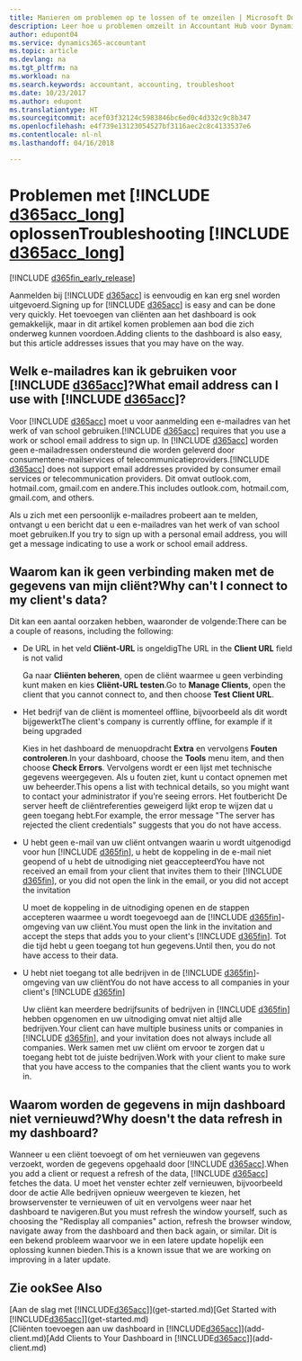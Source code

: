 ```yaml
---
title: Manieren om problemen op te lossen of te omzeilen | Microsoft Docs
description: Leer hoe u problemen omzeilt in Accountant Hub voor Dynamics 365.
author: edupont04
ms.service: dynamics365-accountant
ms.topic: article
ms.devlang: na
ms.tgt_pltfrm: na
ms.workload: na
ms.search.keywords: accountant, accounting, troubleshoot
ms.date: 10/23/2017
ms.author: edupont
ms.translationtype: HT
ms.sourcegitcommit: acef03f32124c5983846bc6ed0c4d332c9c8b347
ms.openlocfilehash: e4f739e13123054527bf3116aec2c8c4133537e6
ms.contentlocale: nl-nl
ms.lasthandoff: 04/16/2018

---
```

# <a name="troubleshooting-include-d365acclongincludesd365acclongmdmd"></a><span data-ttu-id="ff5a1-103">Problemen met [!INCLUDE [d365acc_long](includes/d365acc_long_md.md)] oplossen</span><span class="sxs-lookup"><span data-stu-id="ff5a1-103">Troubleshooting [!INCLUDE [d365acc_long](includes/d365acc_long_md.md)]</span></span>
[!INCLUDE [d365fin_early_release](includes/d365fin_early_release.md.md)]

<span data-ttu-id="ff5a1-104">Aanmelden bij [!INCLUDE [d365acc](includes/d365acc_md.md)] is eenvoudig en kan erg snel worden uitgevoerd.</span><span class="sxs-lookup"><span data-stu-id="ff5a1-104">Signing up for [!INCLUDE [d365acc](includes/d365acc_md.md)] is easy and can be done very quickly.</span></span> <span data-ttu-id="ff5a1-105">Het toevoegen van cliënten aan het dashboard is ook gemakkelijk, maar in dit artikel komen problemen aan bod die zich onderweg kunnen voordoen.</span><span class="sxs-lookup"><span data-stu-id="ff5a1-105">Adding clients to the dashboard is also easy, but this article addresses issues that you may have on the way.</span></span>

## <a name="what-email-address-can-i-use-with-include-d365accincludesd365accmdmd"></a><span data-ttu-id="ff5a1-106">Welk e-mailadres kan ik gebruiken voor [!INCLUDE [d365acc](includes/d365acc_md.md)]?</span><span class="sxs-lookup"><span data-stu-id="ff5a1-106">What email address can I use with [!INCLUDE [d365acc](includes/d365acc_md.md)]?</span></span>
<span data-ttu-id="ff5a1-107">Voor [!INCLUDE [d365acc](includes/d365acc_md.md)] moet u voor aanmelding een e-mailadres van het werk of van school gebruiken.</span><span class="sxs-lookup"><span data-stu-id="ff5a1-107">[!INCLUDE [d365acc](includes/d365acc_md.md)] requires that you use a work or school email address to sign up.</span></span> <span data-ttu-id="ff5a1-108">In [!INCLUDE [d365acc](includes/d365acc_md.md)] worden geen e-mailadressen ondersteund die worden geleverd door consumentene-mailservices of telecommunicatieproviders.</span><span class="sxs-lookup"><span data-stu-id="ff5a1-108">[!INCLUDE [d365acc](includes/d365acc_md.md)] does not support email addresses provided by consumer email services or telecommunication providers.</span></span> <span data-ttu-id="ff5a1-109">Dit omvat outlook.com, hotmail.com, gmail.com en andere.</span><span class="sxs-lookup"><span data-stu-id="ff5a1-109">This includes outlook.com, hotmail.com, gmail.com, and others.</span></span>  

<span data-ttu-id="ff5a1-110">Als u zich met een persoonlijk e-mailadres probeert aan te melden, ontvangt u een bericht dat u een e-mailadres van het werk of van school moet gebruiken.</span><span class="sxs-lookup"><span data-stu-id="ff5a1-110">If you try to sign up with a personal email address, you will get a message indicating to use a work or school email address.</span></span>  

## <a name="why-cant-i-connect-to-my-clients-data"></a><span data-ttu-id="ff5a1-111">Waarom kan ik geen verbinding maken met de gegevens van mijn cliënt?</span><span class="sxs-lookup"><span data-stu-id="ff5a1-111">Why can't I connect to my client's data?</span></span>
<span data-ttu-id="ff5a1-112">Dit kan een aantal oorzaken hebben, waaronder de volgende:</span><span class="sxs-lookup"><span data-stu-id="ff5a1-112">There can be a couple of reasons, including the following:</span></span>

- <span data-ttu-id="ff5a1-113">De URL in het veld **Cliënt-URL** is ongeldig</span><span class="sxs-lookup"><span data-stu-id="ff5a1-113">The URL in the **Client URL** field is not valid</span></span>  

  <span data-ttu-id="ff5a1-114">Ga naar **Cliënten beheren**, open de cliënt waarmee u geen verbinding kunt maken en kies **Cliënt-URL testen**.</span><span class="sxs-lookup"><span data-stu-id="ff5a1-114">Go to **Manage Clients**, open the client that you cannot connect to, and then choose **Test Client URL**.</span></span>  
- <span data-ttu-id="ff5a1-115">Het bedrijf van de cliënt is momenteel offline, bijvoorbeeld als dit wordt bijgewerkt</span><span class="sxs-lookup"><span data-stu-id="ff5a1-115">The client's company is currently offline, for example if it being upgraded</span></span>

  <span data-ttu-id="ff5a1-116">Kies in het dashboard de menuopdracht **Extra** en vervolgens **Fouten controleren**.</span><span class="sxs-lookup"><span data-stu-id="ff5a1-116">In your dashboard, choose the **Tools** menu item, and then choose **Check Errors**.</span></span> <span data-ttu-id="ff5a1-117">Vervolgens wordt er een lijst met technische gegevens weergegeven. Als u fouten ziet, kunt u contact opnemen met uw beheerder.</span><span class="sxs-lookup"><span data-stu-id="ff5a1-117">This opens a list with technical details, so you might want to contact your administrator if you're seeing errors.</span></span> <span data-ttu-id="ff5a1-118">Het foutbericht De server heeft de cliëntreferenties geweigerd lijkt erop te wijzen dat u geen toegang hebt.</span><span class="sxs-lookup"><span data-stu-id="ff5a1-118">For example, the error message "The server has rejected the client credentials" suggests that you do not have access.</span></span>  
- <span data-ttu-id="ff5a1-119">U hebt geen e-mail van uw cliënt ontvangen waarin u wordt uitgenodigd voor hun [!INCLUDE [d365fin](includes/d365fin_md.md)], u hebt de koppeling in de e-mail niet geopend of u hebt de uitnodiging niet geaccepteerd</span><span class="sxs-lookup"><span data-stu-id="ff5a1-119">You have not received an email from your client that invites them to their [!INCLUDE [d365fin](includes/d365fin_md.md)], or you did not open the link in the email, or you did not accept the invitation</span></span>

  <span data-ttu-id="ff5a1-120">U moet de koppeling in de uitnodiging openen en de stappen accepteren waarmee u wordt toegevoegd aan de [!INCLUDE [d365fin](includes/d365fin_md.md)]-omgeving van uw cliënt.</span><span class="sxs-lookup"><span data-stu-id="ff5a1-120">You must open the link in the invitation and accept the steps that adds you to your client's [!INCLUDE [d365fin](includes/d365fin_md.md)].</span></span> <span data-ttu-id="ff5a1-121">Tot die tijd hebt u geen toegang tot hun gegevens.</span><span class="sxs-lookup"><span data-stu-id="ff5a1-121">Until then, you do not have access to their data.</span></span>  
- <span data-ttu-id="ff5a1-122">U hebt niet toegang tot alle bedrijven in de [!INCLUDE [d365fin](includes/d365fin_md.md)]-omgeving van uw cliënt</span><span class="sxs-lookup"><span data-stu-id="ff5a1-122">You do not have access to all companies in your client's [!INCLUDE [d365fin](includes/d365fin_md.md)]</span></span>

  <span data-ttu-id="ff5a1-123">Uw cliënt kan meerdere bedrijfsunits of bedrijven in [!INCLUDE [d365fin](includes/d365fin_md.md)] hebben opgenomen en uw uitnodiging omvat niet altijd alle bedrijven.</span><span class="sxs-lookup"><span data-stu-id="ff5a1-123">Your client can have multiple business units or companies in [!INCLUDE [d365fin](includes/d365fin_md.md)], and your invitation does not always include all companies.</span></span> <span data-ttu-id="ff5a1-124">Werk samen met uw cliënt om ervoor te zorgen dat u toegang hebt tot de juiste bedrijven.</span><span class="sxs-lookup"><span data-stu-id="ff5a1-124">Work with your client to make sure that you have access to the companies that the client wants you to work in.</span></span>  

## <a name="why-doesnt-the-data-refresh-in-my-dashboard"></a><span data-ttu-id="ff5a1-125">Waarom worden de gegevens in mijn dashboard niet vernieuwd?</span><span class="sxs-lookup"><span data-stu-id="ff5a1-125">Why doesn't the data refresh in my dashboard?</span></span>
<span data-ttu-id="ff5a1-126">Wanneer u een cliënt toevoegt of om het vernieuwen van gegevens verzoekt, worden de gegevens opgehaald door [!INCLUDE [d365acc](includes/d365acc_md.md)].</span><span class="sxs-lookup"><span data-stu-id="ff5a1-126">When you add a client or request a refresh of the data, [!INCLUDE [d365acc](includes/d365acc_md.md)] fetches the data.</span></span> <span data-ttu-id="ff5a1-127">U moet het venster echter zelf vernieuwen, bijvoorbeeld door de actie Alle bedrijven opnieuw weergeven te kiezen, het browservenster te vernieuwen of uit en vervolgens weer naar het dashboard te navigeren.</span><span class="sxs-lookup"><span data-stu-id="ff5a1-127">But you must refresh the window yourself, such as choosing the "Redisplay all companies" action, refresh the browser window, navigate away from the dashboard and then back again, or similar.</span></span> <span data-ttu-id="ff5a1-128">Dit is een bekend probleem waarvoor we in een latere update hopelijk een oplossing kunnen bieden.</span><span class="sxs-lookup"><span data-stu-id="ff5a1-128">This is a known issue that we are working on improving in a later update.</span></span>  

## <a name="see-also"></a><span data-ttu-id="ff5a1-129">Zie ook</span><span class="sxs-lookup"><span data-stu-id="ff5a1-129">See Also</span></span>
<span data-ttu-id="ff5a1-130">[Aan de slag met [!INCLUDE[d365acc](includes/d365acc_md.md)]](get-started.md)</span><span class="sxs-lookup"><span data-stu-id="ff5a1-130">[Get Started with [!INCLUDE[d365acc](includes/d365acc_md.md)]](get-started.md)</span></span>  
<span data-ttu-id="ff5a1-131">[Cliënten toevoegen aan uw dashboard in [!INCLUDE[d365acc](includes/d365acc_md.md)]](add-client.md)</span><span class="sxs-lookup"><span data-stu-id="ff5a1-131">[Add Clients to Your Dashboard in [!INCLUDE[d365acc](includes/d365acc_md.md)]](add-client.md)</span></span>  

